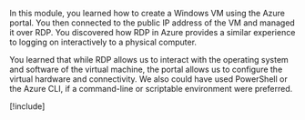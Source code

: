 In this module, you learned how to create a Windows VM using the Azure portal. You then connected to the public IP address of the VM and managed it over RDP. You discovered how RDP in Azure provides a similar experience to logging on interactively to a physical computer.

You learned that while RDP allows us to interact with the operating system and software of the virtual machine, the portal allows us to configure the virtual hardware and connectivity. We also could have used PowerShell or the Azure CLI, if a command-line or scriptable environment were preferred.

[!include[](../../../includes/azure-sandbox-cleanup.md)]
